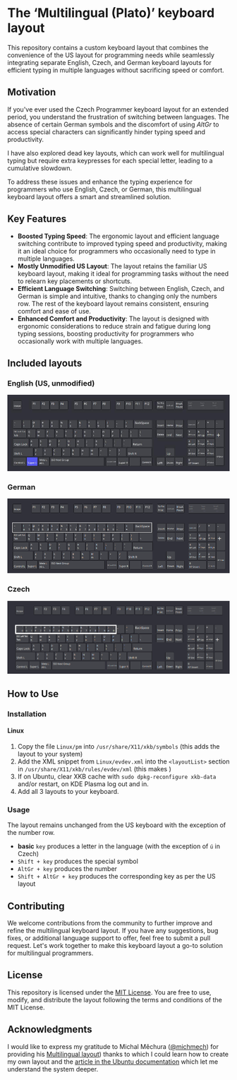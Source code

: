 # The ‘Multilingual (Plato)’ keyboard layout

This repository contains a custom keyboard layout that combines the convenience of the US layout for programming needs while seamlessly integrating separate English, Czech, and German keyboard layouts for efficient typing in multiple languages without sacrificing speed or comfort.

## Motivation

If you've ever used the Czech Programmer keyboard layout for an extended period, you understand the frustration of switching between languages. The absence of certain German symbols and the discomfort of using _AltGr_ to access special characters can significantly hinder typing speed and productivity.

I have also explored dead key layouts, which can work well for multilingual typing but require extra keypresses for each special letter, leading to a cumulative slowdown.

To address these issues and enhance the typing experience for programmers who use English, Czech, or German, this multilingual keyboard layout offers a smart and streamlined solution.

## Key Features

- **Boosted Typing Speed**: The ergonomic layout and efficient language switching contribute to improved typing speed and productivity, making it an ideal choice for programmers who occasionally need to type in multiple languages.
- **Mostly Unmodified US Layout**: The layout retains the familiar US keyboard layout, making it ideal for programming tasks without the need to relearn key placements or shortcuts.
- **Efficient Language Switching**: Switching between English, Czech, and German is simple and intuitive, thanks to changing only the numbers row. The rest of the keyboard layout remains consistent, ensuring comfort and ease of use.
- **Enhanced Comfort and Productivity**: The layout is designed with ergonomic considerations to reduce strain and fatigue during long typing sessions, boosting productivity for programmers who occasionally work with multiple languages.

## Included layouts

### English (US, unmodified)

![English layout](images/english.png)

### German

![German layout](images/german.png)

### Czech

![Czech layout](images/czech.png)

## How to Use

### Installation

#### Linux

1. Copy the file `Linux/pm` into `/usr/share/X11/xkb/symbols` (this adds the layout to your system)
2. Add the XML snippet from `Linux/evdev.xml` into the `<layoutList>` section in `/usr/share/X11/xkb/rules/evdev/xml` (this makes )
3. If on Ubuntu, clear XKB cache with `sudo dpkg-reconfigure xkb-data` and/or restart, on KDE Plasma log out and in.
4. Add all 3 layouts to your keyboard.

### Usage

The layout remains unchanged from the US keyboard with the exception of the number row.

- **basic** `key` produces a letter in the language (with the exception of `ú` in Czech)
- `Shift + key` produces the special symbol
- `AltGr + key` produces the number
- `Shift + AltGr + key` produces the corresponding key as per the US layout

## Contributing

We welcome contributions from the community to further improve and refine the multilingual keyboard layout. If you have any suggestions, bug fixes, or additional language support to offer, feel free to submit a pull request. Let's work together to make this keyboard layout a go-to solution for multilingual programmers.

## License

This repository is licensed under the [MIT License](LICENSE). You are free to use, modify, and distribute the layout following the terms and conditions of the MIT License.

## Acknowledgments

I would like to express my gratitude to Michal Měchura ([@michmech](https://www.github.com/michmech))  for providing his [Multilingual layout](https://github.com/michmech/mx)) thanks to which I could learn how to create my own layout and the [article in the Ubuntu documentation](https://help.ubuntu.com/community/Custom%20keyboard%20layout%20definitions) which let me understand the system deeper.